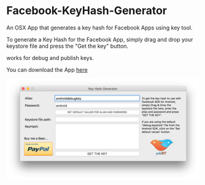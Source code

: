 # Facebook-KeyHash-Generator
An OSX App that generates a key hash for Facebook Apps using key tool.

To generate a Key Hash for the Facebook App, simply drag and drop your keystore file
and press the "Get the key" button.

works for debug and publish keys.

You can download the App [here](https://www.androidfilehost.com/?fid=95864024717072836)

![alt tag](https://github.com/Shahar2k5/Facebook-KeyHash-Generator/blob/master/Screens/Screen%20Shot%202016-01-11%20at%2010.23.48%20PM.png)
